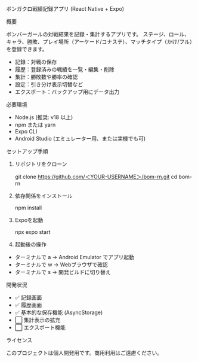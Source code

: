 ボンガクロ戦績記録アプリ (React Native + Expo)

概要

ボンバーガールの対戦結果を記録・集計するアプリです。
ステージ、ロール、キャラ、勝敗、プレイ場所（アーケード/コナステ）、マッチタイプ（かけ/フル）を登録できます。

-   記録：対戦の保存
-   履歴：登録済みの戦績を一覧・編集・削除
-   集計：勝敗数や勝率の確認
-   設定：引き分け表示切替など
-   エクスポート：バックアップ用にデータ出力

必要環境

-   Node.js (推奨: v18 以上)
-   npm または yarn
-   Expo CLI
-   Android Studio (エミュレーター用、または実機でも可)

セットアップ手順

1. リポジトリをクローン

    git clone https://github.com/＜YOUR-USERNAME＞/bom-rn.git
    cd bom-rn

2. 依存関係をインストール

    npm install

3. Expoを起動

    npx expo start

4. 起動後の操作

-   ターミナルで a → Android Emulator でアプリ起動
-   ターミナルで w → Webブラウザで確認
-   ターミナルで s → 開発ビルドに切り替え

開発状況

-   ✅ 記録画面
-   ✅ 履歴画面
-   ✅ 基本的な保存機能 (AsyncStorage)
-   ⬜ 集計表示の拡充
-   ⬜ エクスポート機能

ライセンス

このプロジェクトは個人開発用です。商用利用はご遠慮ください。
